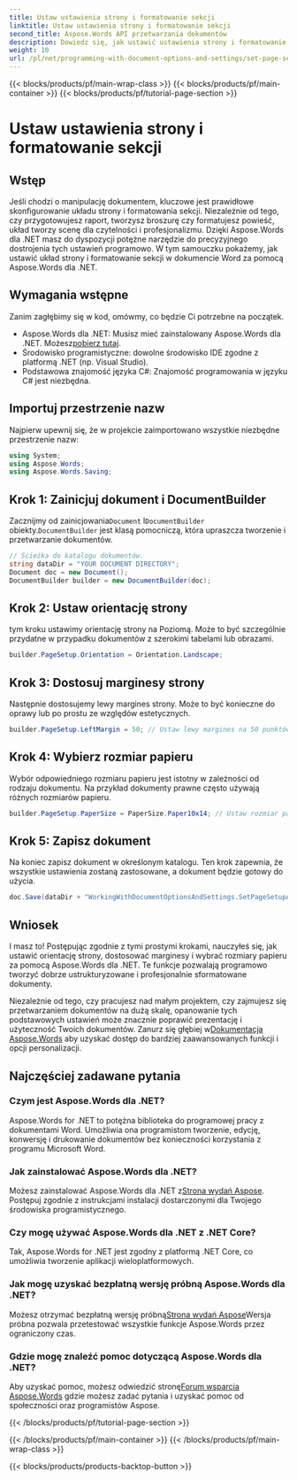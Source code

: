 ```yaml
---
title: Ustaw ustawienia strony i formatowanie sekcji
linktitle: Ustaw ustawienia strony i formatowanie sekcji
second_title: Aspose.Words API przetwarzania dokumentów
description: Dowiedz się, jak ustawić ustawienia strony i formatowanie sekcji w dokumentach Word za pomocą Aspose.Words dla .NET dzięki naszemu przewodnikowi krok po kroku. Ulepsz prezentację swojego dokumentu bez wysiłku.
weight: 10
url: /pl/net/programming-with-document-options-and-settings/set-page-setup-and-section-formatting/
---
```


{{< blocks/products/pf/main-wrap-class >}}
{{< blocks/products/pf/main-container >}}
{{< blocks/products/pf/tutorial-page-section >}}

# Ustaw ustawienia strony i formatowanie sekcji

## Wstęp

Jeśli chodzi o manipulację dokumentem, kluczowe jest prawidłowe skonfigurowanie układu strony i formatowania sekcji. Niezależnie od tego, czy przygotowujesz raport, tworzysz broszurę czy formatujesz powieść, układ tworzy scenę dla czytelności i profesjonalizmu. Dzięki Aspose.Words dla .NET masz do dyspozycji potężne narzędzie do precyzyjnego dostrojenia tych ustawień programowo. W tym samouczku pokażemy, jak ustawić układ strony i formatowanie sekcji w dokumencie Word za pomocą Aspose.Words dla .NET.

## Wymagania wstępne

Zanim zagłębimy się w kod, omówmy, co będzie Ci potrzebne na początek.

-  Aspose.Words dla .NET: Musisz mieć zainstalowany Aspose.Words dla .NET. Możesz[pobierz tutaj](https://releases.aspose.com/words/net/).
- Środowisko programistyczne: dowolne środowisko IDE zgodne z platformą .NET (np. Visual Studio).
- Podstawowa znajomość języka C#: Znajomość programowania w języku C# jest niezbędna.

## Importuj przestrzenie nazw

Najpierw upewnij się, że w projekcie zaimportowano wszystkie niezbędne przestrzenie nazw:

```csharp
using System;
using Aspose.Words;
using Aspose.Words.Saving;
```

## Krok 1: Zainicjuj dokument i DocumentBuilder

 Zacznijmy od zainicjowania`Document` I`DocumentBuilder` obiekty.`DocumentBuilder` jest klasą pomocniczą, która upraszcza tworzenie i przetwarzanie dokumentów.

```csharp
// Ścieżka do katalogu dokumentów.
string dataDir = "YOUR DOCUMENT DIRECTORY";
Document doc = new Document();
DocumentBuilder builder = new DocumentBuilder(doc);
```

## Krok 2: Ustaw orientację strony

tym kroku ustawimy orientację strony na Poziomą. Może to być szczególnie przydatne w przypadku dokumentów z szerokimi tabelami lub obrazami.

```csharp
builder.PageSetup.Orientation = Orientation.Landscape;
```

## Krok 3: Dostosuj marginesy strony

Następnie dostosujemy lewy margines strony. Może to być konieczne do oprawy lub po prostu ze względów estetycznych.

```csharp
builder.PageSetup.LeftMargin = 50; // Ustaw lewy margines na 50 punktów.
```

## Krok 4: Wybierz rozmiar papieru

Wybór odpowiedniego rozmiaru papieru jest istotny w zależności od rodzaju dokumentu. Na przykład dokumenty prawne często używają różnych rozmiarów papieru.

```csharp
builder.PageSetup.PaperSize = PaperSize.Paper10x14; // Ustaw rozmiar papieru na 10x14 cali.
```

## Krok 5: Zapisz dokument

Na koniec zapisz dokument w określonym katalogu. Ten krok zapewnia, że wszystkie ustawienia zostaną zastosowane, a dokument będzie gotowy do użycia.

```csharp
doc.Save(dataDir + "WorkingWithDocumentOptionsAndSettings.SetPageSetupAndSectionFormatting.docx");
```

## Wniosek

I masz to! Postępując zgodnie z tymi prostymi krokami, nauczyłeś się, jak ustawić orientację strony, dostosować marginesy i wybrać rozmiary papieru za pomocą Aspose.Words dla .NET. Te funkcje pozwalają programowo tworzyć dobrze ustrukturyzowane i profesjonalnie sformatowane dokumenty.

Niezależnie od tego, czy pracujesz nad małym projektem, czy zajmujesz się przetwarzaniem dokumentów na dużą skalę, opanowanie tych podstawowych ustawień może znacznie poprawić prezentację i użyteczność Twoich dokumentów. Zanurz się głębiej w[Dokumentacja Aspose.Words](https://reference.aspose.com/words/net/) aby uzyskać dostęp do bardziej zaawansowanych funkcji i opcji personalizacji.

## Najczęściej zadawane pytania

### Czym jest Aspose.Words dla .NET?

Aspose.Words for .NET to potężna biblioteka do programowej pracy z dokumentami Word. Umożliwia ona programistom tworzenie, edycję, konwersję i drukowanie dokumentów bez konieczności korzystania z programu Microsoft Word.

### Jak zainstalować Aspose.Words dla .NET?

 Możesz zainstalować Aspose.Words dla .NET z[Strona wydań Aspose](https://releases.aspose.com/words/net/). Postępuj zgodnie z instrukcjami instalacji dostarczonymi dla Twojego środowiska programistycznego.

### Czy mogę używać Aspose.Words dla .NET z .NET Core?

Tak, Aspose.Words for .NET jest zgodny z platformą .NET Core, co umożliwia tworzenie aplikacji wieloplatformowych.

### Jak mogę uzyskać bezpłatną wersję próbną Aspose.Words dla .NET?

 Możesz otrzymać bezpłatną wersję próbną[Strona wydań Aspose](https://releases.aspose.com/)Wersja próbna pozwala przetestować wszystkie funkcje Aspose.Words przez ograniczony czas.

### Gdzie mogę znaleźć pomoc dotyczącą Aspose.Words dla .NET?

 Aby uzyskać pomoc, możesz odwiedzić stronę[Forum wsparcia Aspose.Words](https://forum.aspose.com/c/words/8) gdzie możesz zadać pytania i uzyskać pomoc od społeczności oraz programistów Aspose.

{{< /blocks/products/pf/tutorial-page-section >}}

{{< /blocks/products/pf/main-container >}}
{{< /blocks/products/pf/main-wrap-class >}}

{{< blocks/products/products-backtop-button >}}
